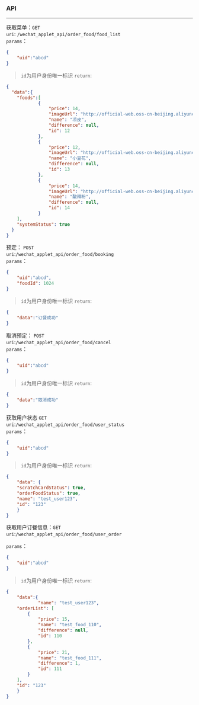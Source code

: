 
### API

---

获取菜单：`GET`    
`uri`: `/wechat_applet_api/order_food/food_list`     
`params`：   
```json
{
    "uid":"abcd"
}
```
> `id`为用户身份唯一标识
`return`:   
```json
{
  "data":{
    "foods":[
            {
                "price": 14,
                "imageUrl": "http://official-web.oss-cn-beijing.aliyuncs.com/xiaomai/xishaoye.jpg",
                "name": "凉皮",
                "difference": null,
                "id": 12
            },
            {
                "price": 12,
                "imageUrl": "http://official-web.oss-cn-beijing.aliyuncs.com/xiaomai/xishaoye.jpg",
                "name": "小豆花",
                "difference": null,
                "id": 13
            },
            {
                "price": 14,
                "imageUrl": "http://official-web.oss-cn-beijing.aliyuncs.com/xiaomai/xishaoye.jpg",
                "name": "酸辣粉",
                "difference": null,
                "id": 14
            }
    ],
    "systemStatus": true
  }
}
```


预定： `POST`    
`uri`:`/wechat_applet_api/order_food/booking`   
 `params`：   
```json
{
    "uid":"abcd",
    "foodId": 1024
}
```
> `id`为用户身份唯一标识
`return`:   
```json
{
    "data":"订餐成功"
}
```

取消预定：  `POST`    
`uri`:`/wechat_applet_api/order_food/cancel`  
 `params`：   
```json
{
    "uid":"abcd"
}
```
> `id`为用户身份唯一标识
`return`:   
```json
{
    "data":"取消成功"
}
```


获取用户状态 `GET`    
`uri`:`/wechat_applet_api/order_food/user_status`  
 `params`：   
```json
{
    "uid":"abcd"
}
```
> `id`为用户身份唯一标识
`return`:   
```json
{
    "data": {
    "scratchCardStatus": true,
    "orderFoodStatus": true,
    "name": "test_user123",
    "id": "123"
    }
}
```

获取用户订餐信息：`GET`    
`uri`:`/wechat_applet_api/order_food/user_order`

 `params`：   
```json
{
    "uid":"abcd"
}
```
> `id`为用户身份唯一标识
`return`:   
```json
{
    "data":{
            "name": "test_user123",
    "orderList": [
        {
            "price": 15,
            "name": "test_food_110",
            "difference": null,
            "id": 110
        },
        {
            "price": 21,
            "name": "test_food_111",
            "difference": 1,
            "id": 111
        }
    ],
    "id": "123"
    }
}
```
